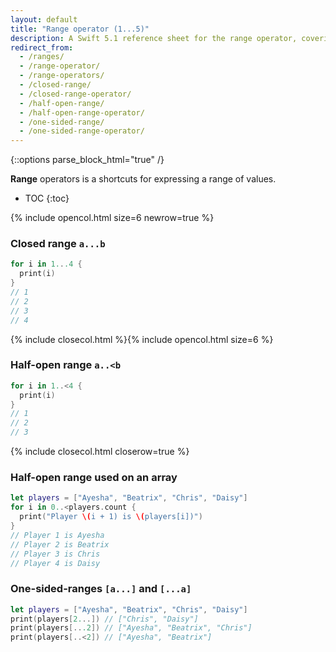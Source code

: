 ```yaml
---
layout: default
title: "Range operator (1...5)"
description: A Swift 5.1 reference sheet for the range operator, covering closed ranges, half-open ranges, one-sided ranges, and including an array example.
redirect_from:
  - /ranges/
  - /range-operator/
  - /range-operators/
  - /closed-range/
  - /closed-range-operator/
  - /half-open-range/
  - /half-open-range-operator/
  - /one-sided-range/
  - /one-sided-range-operator/
---
```

{::options parse_block_html="true" /}

**Range** operators is a shortcuts for expressing a range of values.

* TOC
{:toc}

{% include opencol.html size=6 newrow=true %}

### Closed range `a...b`

```swift
for i in 1...4 {
  print(i)
}
// 1
// 2
// 3
// 4
```

{% include closecol.html %}{% include opencol.html size=6 %}

### Half-open range `a..<b`

```swift
for i in 1..<4 {
  print(i)
}
// 1
// 2
// 3
```

{% include closecol.html closerow=true %}

### Half-open range used on an array

```swift
let players = ["Ayesha", "Beatrix", "Chris", "Daisy"]
for i in 0..<players.count {
  print("Player \(i + 1) is \(players[i])")
}
// Player 1 is Ayesha
// Player 2 is Beatrix
// Player 3 is Chris
// Player 4 is Daisy
```

### One-sided-ranges `[a...]` and `[...a]`

```swift
let players = ["Ayesha", "Beatrix", "Chris", "Daisy"]
print(players[2...]) // ["Chris", "Daisy"]
print(players[...2]) // ["Ayesha", "Beatrix", "Chris"]
print(players[..<2]) // ["Ayesha", "Beatrix"]
```
